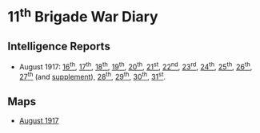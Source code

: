 # 11<sup>th</sup> Brigade War Diary

## Intelligence Reports

- August 1917: [16<sup>th</sup>](1917-08-16-intsum.xhtml), [17<sup>th</sup>](1917-08-17-intsum.xhtml), [18<sup>th</sup>](1917-08-18-intsum.xhtml), [19<sup>th</sup>](1917-08-19-intsum.xhtml), 
[20<sup>th</sup>](1917-08-20-intsum.xhtml), 
[21<sup>st</sup>](1917-08-21-intsum.xhtml), 
[22<sup>nd</sup>](1917-08-22-intsum.xhtml), 
[23<sup>rd</sup>](1917-08-23-intsum.xhtml), 
[24<sup>th</sup>](1917-08-24-intsum.xhtml), 
[25<sup>th</sup>](1917-08-25-intsum.xhtml), [26<sup>th</sup>](1917-08-26-intsum.xhtml), [27<sup>th</sup>](1917-08-27-intsum.xhtml) (and [supplement](1917-08-27-intsum-supp.xhtml)), [28<sup>th</sup>](1917-08-28-intsum.xhtml), [29<sup>th</sup>](1917-08-29-intsum.xhtml), [30<sup>th</sup>](1917-08-30-intsum.xhtml), [31<sup>st</sup>](1917-08-31-intsum.xhtml).

## Maps
- [August 1917](1917-08-map.xhtml)